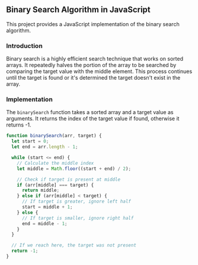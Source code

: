## Binary Search Algorithm in JavaScript

This project provides a JavaScript implementation of the binary search algorithm. 

### Introduction

Binary search is a highly efficient search technique that works on sorted arrays. It repeatedly halves the portion of the array to be searched by comparing the target value with the middle element. This process continues until the target is found or it's determined the target doesn't exist in the array.

### Implementation

The `binarySearch` function takes a sorted array and a target value as arguments. It returns the index of the target value if found, otherwise it returns -1.

```javascript
function binarySearch(arr, target) {
  let start = 0;
  let end = arr.length - 1;

  while (start <= end) {
    // Calculate the middle index
    let middle = Math.floor((start + end) / 2);

    // Check if target is present at middle
    if (arr[middle] === target) {
      return middle;
    } else if (arr[middle] < target) {
      // If target is greater, ignore left half
      start = middle + 1;
    } else {
      // If target is smaller, ignore right half
      end = middle - 1;
    }
  }

  // If we reach here, the target was not present
  return -1;
}

